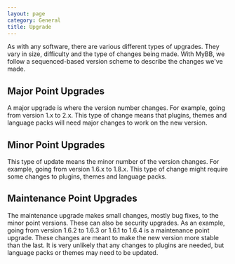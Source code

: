 ```yaml
---
layout: page
category: General
title: Upgrade
---
```


As with any software, there are various different types of upgrades. They vary in size, difficulty and the type of changes being made. With MyBB, we follow a sequenced-based version scheme to describe the changes we've made.

## Major Point Upgrades

A major upgrade is where the version number changes. For example, going from version 1.x to 2.x. This type of change means that plugins, themes and language packs will need major changes to work on the new version.

## Minor Point Upgrades

This type of update means the minor number of the version changes. For example, going from version 1.6.x to 1.8.x. This type of change might require some changes to plugins, themes and language packs.

## Maintenance Point Upgrades

The maintenance upgrade makes small changes, mostly bug fixes, to the minor point versions. These can also be security upgrades. As an example, going from version 1.6.2 to 1.6.3 or 1.6.1 to 1.6.4 is a maintenance point upgrade. These changes are meant to make the new version more stable than the last. It is very unlikely that any changes to plugins are needed, but language packs or themes may need to be updated.
